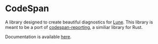 # CodeSpan

A library designed to create beautiful diagnostics for [Lune](https://github.com/filiptibell/lune).
This library is meant to be a port of [codespan-reporting](https://github.com/brendanzab/codespan), a similiar library for Rust.

Documentation is available [here](https://docs.tijne.net/codespan).
